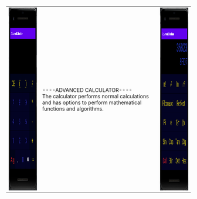 
<center>
<table><tr><td>
<img src="https://github.com/Biniobiniasty/AdvancedCalculator/blob/master/Screenshoot/1.png" height="500"/>
  </td><td>
  ----ADVANCED CALCULATOR----<br />
  The calculator performs normal calculations and has options to perform mathematical functions and algorithms.
  </td><td>
  <img src="https://github.com/Biniobiniasty/AdvancedCalculator/blob/master/Screenshoot/3.png" height="500"/>
  </td></tr>
  </table>
</center>
